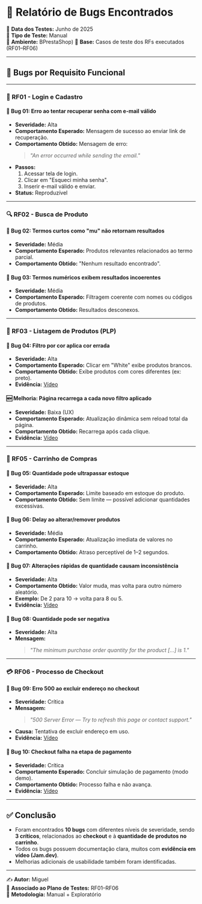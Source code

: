 # 🐞 Relatório de Bugs Encontrados

📅 **Data dos Testes:** Junho de 2025  
🧪 **Tipo de Teste:** Manual  
🎯 **Ambiente:** BPrestaShop) 
📂 **Base:** Casos de teste dos RFs executados (RF01–RF06)  

---

## 🧩 Bugs por Requisito Funcional

---

### 🔐 RF01 - Login e Cadastro

#### 🐞 Bug 01: Erro ao tentar recuperar senha com e-mail válido
- **Severidade:** Alta
- **Comportamento Esperado:** Mensagem de sucesso ao enviar link de recuperação.
- **Comportamento Obtido:** Mensagem de erro:  
  > *"An error occurred while sending the email."*
- **Passos:**
  1. Acessar tela de login.
  2. Clicar em "Esqueci minha senha".
  3. Inserir e-mail válido e enviar.
- **Status:** Reproduzível

---

### 🔍 RF02 - Busca de Produto

#### 🐞 Bug 02: Termos curtos como "mu" não retornam resultados
- **Severidade:** Média
- **Comportamento Esperado:** Produtos relevantes relacionados ao termo parcial.
- **Comportamento Obtido:** "Nenhum resultado encontrado".

#### 🐞 Bug 03: Termos numéricos exibem resultados incoerentes
- **Severidade:** Média
- **Comportamento Esperado:** Filtragem coerente com nomes ou códigos de produtos.
- **Comportamento Obtido:** Resultados desconexos.

---

### 🛒 RF03 - Listagem de Produtos (PLP)

#### 🐞 Bug 04: Filtro por cor aplica cor errada
- **Severidade:** Alta
- **Comportamento Esperado:** Clicar em "White" exibe produtos brancos.
- **Comportamento Obtido:** Exibe produtos com cores diferentes (ex: preto).
- **Evidência:** [Vídeo](https://jam.dev/c/1ea3016f-b83c-4fe1-bd77-ed027868e010)

#### 🆕 Melhoria: Página recarrega a cada novo filtro aplicado
- **Severidade:** Baixa (UX)
- **Comportamento Esperado:** Atualização dinâmica sem reload total da página.
- **Comportamento Obtido:** Recarrega após cada clique.
- **Evidência:** [Vídeo](https://jam.dev/c/7a5e6621-28cf-4117-b79e-0e24f6079502)

---

### 🧺 RF05 - Carrinho de Compras

#### 🐞 Bug 05: Quantidade pode ultrapassar estoque
- **Severidade:** Alta
- **Comportamento Esperado:** Limite baseado em estoque do produto.
- **Comportamento Obtido:** Sem limite — possível adicionar quantidades excessivas.

#### 🐞 Bug 06: Delay ao alterar/remover produtos
- **Severidade:** Média
- **Comportamento Esperado:** Atualização imediata de valores no carrinho.
- **Comportamento Obtido:** Atraso perceptível de 1–2 segundos.

#### 🐞 Bug 07: Alterações rápidas de quantidade causam inconsistência
- **Severidade:** Alta
- **Comportamento Obtido:** Valor muda, mas volta para outro número aleatório.
- **Exemplo:** De 2 para 10 → volta para 8 ou 5.
- **Evidência:** [Vídeo](https://jam.dev/c/7237e2ee-975b-44b9-9bd7-120ed07dac2f)

#### 🐞 Bug 08: Quantidade pode ser negativa
- **Severidade:** Alta
- **Mensagem:**  
  > *"The minimum purchase order quantity for the product [...] is 1."*

---

### 💳 RF06 - Processo de Checkout

#### 🐞 Bug 09: Erro 500 ao excluir endereço no checkout
- **Severidade:** Crítica
- **Mensagem:**  
  > *"500 Server Error — Try to refresh this page or contact support."*
- **Causa:** Tentativa de excluir endereço em uso.
- **Evidência:** [Vídeo](https://jam.dev/c/345c8764-70d5-4266-b701-8e3083be8f83)

#### 🐞 Bug 10: Checkout falha na etapa de pagamento
- **Severidade:** Crítica
- **Comportamento Esperado:** Concluir simulação de pagamento (modo demo).
- **Comportamento Obtido:** Processo falha e não avança.
- **Evidência:** [Vídeo](https://jam.dev/c/d58163e8-62db-4999-9b00-293930fe2af1)

---

## ✅ Conclusão

- Foram encontrados **10 bugs** com diferentes níveis de severidade, sendo **3 críticos**, relacionados ao **checkout** e à **quantidade de produtos no carrinho**.
- Todos os bugs possuem documentação clara, muitos com **evidência em vídeo (Jam.dev)**.
- Melhorias adicionais de usabilidade também foram identificadas.

---

✍️ **Autor:** Miguel  
📂 **Associado ao Plano de Testes:** RF01–RF06  
🧪 **Metodologia:** Manual + Exploratório
